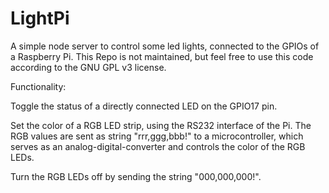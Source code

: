 # LightPi
A simple node server to control some led lights, connected to the GPIOs of a Raspberry Pi. This Repo is not maintained, but feel free to use this code according to the GNU GPL v3 license.

Functionality:

Toggle the status of a directly connected LED on the GPIO17 pin.

Set the color of a RGB LED strip, using the RS232 interface of the Pi. The RGB values are sent as string "rrr,ggg,bbb!" to a microcontroller, which serves as an analog-digital-converter and controls the color of the RGB LEDs. 

Turn the RGB LEDs off by sending the string "000,000,000!".
